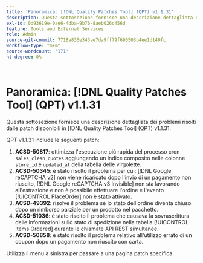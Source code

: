 ```yaml
---
title: 'Panoramica: [!DNL Quality Patches Tool] (QPT) v1.1.31'
description: Questa sottosezione fornisce una descrizione dettagliata dei problemi risolti dalle patch disponibili in  [!DNL Quality Patches Tool] (QPT) v1.1.31.
exl-id: 0d93619e-0ae6-4dba-9b76-8aeb026c456d
feature: Tools and External Services
role: Admin
source-git-commit: 7718a835e343ae7da9ff79f690503b4ee1d140fc
workflow-type: tm+mt
source-wordcount: '171'
ht-degree: 0%

---
```


# Panoramica: [!DNL Quality Patches Tool] (QPT) v1.1.31

Questa sottosezione fornisce una descrizione dettagliata dei problemi risolti dalle patch disponibili in [!DNL Quality Patches Tool] (QPT) v1.1.31.

QPT v1.1.31 include le seguenti patch:

1. **ACSD-50817**: ottimizza l&#39;esecuzione più rapida del processo cron `sales_clean_quotes` aggiungendo un indice composito nelle colonne `store_id` e `updated_at` della tabella delle virgolette.
1. **ACSD-50345**: è stato risolto il problema per cui: [!DNL Google reCAPTCHA v2] non viene ricaricato dopo l&#39;invio di un pagamento non riuscito, [!DNL Google reCAPTCHA v3 Invisible] non sta lavorando all&#39;estrazione e non è possibile effettuare l&#39;ordine e l&#39;evento [!UICONTROL PlaceOrder] non è stato attivato.
1. **ACSD-49392**: risolve il problema se lo stato dell&#39;ordine diventa chiuso dopo un rimborso parziale per un prodotto nel pacchetto.
1. **ACSD-51036**: è stato risolto il problema che causava la sovrascrittura delle informazioni sullo stato di spedizione nella tabella [!UICONTROL Items Ordered] durante le chiamate API REST simultanee.
1. **ACSD-50858**: è stato risolto il problema relativo all&#39;utilizzo errato di un coupon dopo un pagamento non riuscito con carta.

Utilizza il menu a sinistra per passare a una pagina patch specifica.
